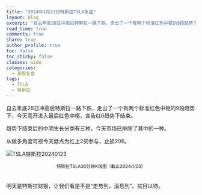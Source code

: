 ```yaml
---
title: "2024年1月23日特斯拉TSLA复盘"
layout: blog
excerpt: "自去年底28日冲高后特斯拉一路下跌，走出了一个有两个标准红色中枢的9段趋势下，今天高开进入最后红色中枢，宣告红6趋势下结束。"
read_time: true
comments: true
share: true
author_profile: true
toc: false
toc_sticky: false
classes: wide
categories:
  - 美股复盘
tags:
  - TSLA
  - 特斯拉
---
```


自去年底28日冲高后特斯拉一路下跌，走出了一个有两个标准红色中枢的9段趋势下，今天高开进入最后红色中枢，宣告红6趋势下结束。 

趋势下结束后的中阴生长分类有三种，今天市场已排除了其中的一种。

从做多角度可视今天低点为红上2买参与，止损206。

![TSLA特斯拉20240123](https://image.olim.cc/2024/2024-01-23-TSLA.jpg)
<small><center>特斯拉TSLA30分钟K线图（截止2024/1/23）</center></small>　

明天是特斯拉财报，让我们看是不是“走势到，消息到”。拭目以待。
